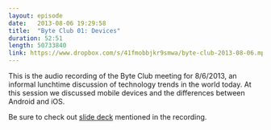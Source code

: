 ```yaml
---
layout: episode
date:   2013-08-06 19:29:58
title:  "Byte Club 01: Devices"
duration: 52:51
length: 50733840
link: https://www.dropbox.com/s/41fmobbjkr9smwa/byte-club-2013-08-06.mp3
---
```

This is the audio recording of the Byte Club meeting for 8/6/2013, an informal lunchtime discussion of technology trends in the world today. At this session we discussed mobile devices and the differences between Android and iOS.

Be sure to check out [slide deck](http://slid.es/brodieaustin/devices) mentioned in the recording.